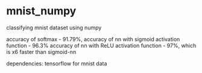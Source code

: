 # mnist_numpy
classifying mnist dataset using numpy

accuracy of softmax - 91.79%,
accuracy of nn with sigmoid activation function - 96.3%
accuracy of nn with ReLU activation function - 97%, which is x6 faster than sigmoid-nn

dependencies: tensorflow for mnist data